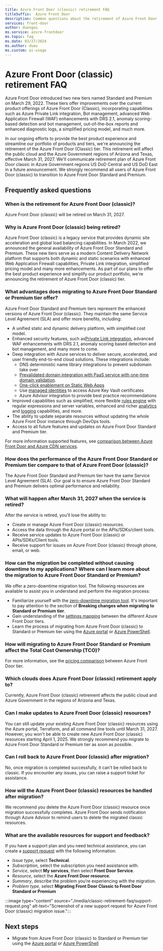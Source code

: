 ```yaml
---
title: Azure Front Door (classic) retirement FAQ
titleSuffix:  Azure Front Door
description: Common questions about the retirement of Azure Front Door (classic).
services: front-door
author: duongau
ms.service: azure-frontdoor
ms.topic: faq
ms.date: 03/27/2024
ms.author: duau
ms.custom: ai-usage
---
```


# Azure Front Door (classic) retirement FAQ

Azure Front Door introduced two new tiers named Standard and Premium on March 29, 2022. These tiers offer improvements over the current product offerings of Azure Front Door (Classic), incorporating capabilities such as Azure Private Link integration, Bot management, advanced Web Application Firewall (WAF) enhancements with DRS 2.1, anomaly scoring-based detection and bot management, out-of-the-box reports and enhanced diagnostic logs, a simplified pricing model, and much more.

In our ongoing efforts to provide the best product experience and streamline our portfolio of products and tiers, we're announcing the retirement of the Azure Front Door (Classic) tier. This retirement will affect the public cloud and the Azure Government regions of Arizona and Texas, effective March 31, 2027. We'll communicate retirement plan of Azure Front Door classic in Azure Government regions US DoD Central and US DoD East in a future announcement. We strongly recommend all users of Azure Front Door (classic) to transition to Azure Front Door Standard and Premium.  

## Frequently asked questions

### When is the retirement for Azure Front Door (classic)?

Azure Front Door (classic) will be retired on March 31, 2027. 

### Why is Azure Front Door (classic) being retired?

Azure Front Door (classic) is a legacy service that provides dynamic site acceleration and global load balancing capabilities. In March 2022, we announced the general availability of Azure Front Door Standard and Premium. These new tiers serve as a modern Content Delivery Network platform that supports both dynamic and static scenarios with enhanced Web Application Firewall capabilities, Private Link integration, simplified pricing model and many more enhancements. As part of our plans to offer the best product experience and simplify our product portfolio, we're announcing the retirement of Azure Front Door (classic) tier.

### What advantages does migrating to Azure Front Door Standard or Premium tier offer?

Azure Front Door Standard and Premium tiers represent the enhanced versions of Azure Front Door (classic). They maintain the same Service Level Agreement (SLA) and offer more benefits, including:

* A unified static and dynamic delivery platform, with simplified cost model. 
* Enhanced security features, such as[Private Link integration](private-link.md), advanced WAF enhancements with DRS 2.1, anomaly scoring based detection and bot management, and many more to come. 
* Deep integration with Azure services to deliver secure, accelerated, and user friendly end-to-end cloud solutions. These integrations include:
    * DNS deterministic name library integrations to prevent subdomain take over
    * [Prevalidated domain integration with PaaS service with  one-time domain validation](./standard-premium/how-to-add-custom-domain.md#associate-the-custom-domain-with-your-azure-front-door-endpoint).
    * [One-click enablement on Static Web Apps](../static-web-apps/front-door-manual.md)
    * Use [managed identities](managed-identity.md) to access Azure Key Vault certificates
    * Azure Advisor integration to provide best practice recommendations
* Improved capabilities such as simplified, more flexible [rules engine](front-door-rules-engine.md) with regular expressions and server variables, enhanced and richer [analytics](./standard-premium/how-to-reports.md) and [logging](front-door-diagnostics.md) capabilities, and more. 
* The ability to update separate resources without updating the whole Azure Front Door instance through DevOps tools.
* Access to all future features and updates on Azure Front Door Standard and Premium tier.

For more information supported features, see [comparison between Azure Front Door and Azure CDN services](front-door-cdn-comparison.md).

### How does the performance of the Azure Front Door Standard or Premium tier compare to that of Azure Front Door (classic)?

The Azure Front Door Standard and Premium tier have the same Service Level Agreement (SLA). Our goal is to ensure Azure Front Door Standard and Premium delivers optimal performance and reliability.

### What will happen after March 31, 2027 when the service is retired?

After the service is retired, you'll lose the ability to:
* Create or manage Azure Front Door (classic) resources.
* Access the data through the Azure portal or the APIs/SDKs/client tools.
* Receive service updates to Azure Front Door (classic) or APIs/SDKs/Client tools.
* Receive support for issues on Azure Front Door (classic) through phone, email, or web.

### How can the migration be completed without causing downtime to my applications? Where can I learn more about the migration to Azure Front Door Standard or Premium?

We offer a zero-downtime migration tool. The following resources are available to assist you in understand and perform the migration process:

* Familiarize yourself with the [zero-downtime migration tool](tier-migration.md). It's important to pay attention to the section of **Breaking changes when migrating to Standard or Premium tier**.
* Gain understanding of the [settings mapping](tier-mapping.md) between the different Azure Front Door tiers.
* Learn the process of migrating from Azure Front Door (classic) to Standard or Premium tier using the [Azure portal](migrate-tier.md) or [Azure PowerShell](migrate-tier-powershell.md). 

### How will migrating to Azure Front Door Standard or Premium affect the Total Cost Ownership (TCO)?

For more information, see the [pricing comparison](understanding-pricing.md) between Azure Front Door tier.

### Which clouds does Azure Front Door (classic) retirement apply to?

Currently, Azure Front Door (classic) retirement affects the public cloud and Azure Government in the regions of Arizona and Texas.

### Can I make updates to Azure Front Door (classic) resources?

You can still update your existing Azure Front Door (classic) resources using the Azure portal, Terraform, and all command line tools until March 31, 2027. However, you won't be able to create new Azure Front Door (classic) resources starting April 1, 2025. We strongly recommend you migrate to Azure Front Door Standard or Premium tier as soon as possible. 

### Can I roll back to Azure Front Door (classic) after migration?

No, once migration is completed successfully, it can't be rolled back to classic. If you encounter any issues, you can raise a support ticket for assistance.

### How will the Azure Front Door (classic) resources be handled after migration?

We recommend you delete the Azure Front Door (classic) resource once migration successfully completes. Azure Front Door sends notification through Azure Advisor to remind users to delete the migrated classic resources.

### What are the available resources for support and feedback?

If you have a support plan and you need technical assistance, you can create a [support request](https://portal.azure.com/#blade/Microsoft_Azure_Support/HelpAndSupportBlade/newsupportrequest) with the following information:

* *Issue type*, select **Technical**. 
* *Subscription*, select the subscription you need assistance with. 
* *Service*, select **My services**, then select **Front Door Service**. 
* *Resource*, select the **Azure Front Door resource**.
* *Summary*, describe the problem you’re experiencing with the migration.
* *Problem type*, select **Migrating Front Door Classic to Front Door Standard or Premium**

:::image type="content" source="./media/classic-retirement-faq/support-request.png" alt-text="Screenshot of a new support request for Azure Front Door (classic) migration issue.":::

## Next steps

- Migrate from Azure Front Door (classic) to Standard or Premium tier using the [Azure portal](migrate-tier.md) or [Azure PowerShell](migrate-tier-powershell.md) 
